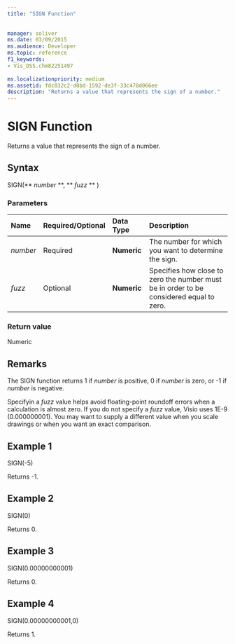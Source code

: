 ```yaml
---
title: "SIGN Function"
 
 
manager: soliver
ms.date: 03/09/2015
ms.audience: Developer
ms.topic: reference
f1_keywords:
- Vis_DSS.chm82251497
 
ms.localizationpriority: medium
ms.assetid: fdc032c2-d0bd-1592-de3f-33c478d066ee
description: "Returns a value that represents the sign of a number."
---
```


# SIGN Function

Returns a value that represents the sign of a number. 
  
## Syntax

SIGN(** *number* **, ** *fuzz* ** ) 
  
### Parameters

|**Name**|**Required/Optional**|**Data Type**|**Description**|
|:-----|:-----|:-----|:-----|
| _number_ <br/> |Required  <br/> |**Numeric** <br/> | The number for which you want to determine the sign. |
| _fuzz_ <br/> |Optional  <br/> |**Numeric** <br/> |Specifies how close to zero the number must be in order to be considered equal to zero. |
   
### Return value

Numeric
  
## Remarks

The SIGN function returns 1 if  _number_ is positive, 0 if  _number_ is zero, or -1 if  _number_ is negative. 
  
Specifyin a  _fuzz_ value helps avoid floating-point roundoff errors when a calculation is almost zero. If you do not specify a  _fuzz_ value, Visio uses 1E-9 (0.000000001). You may want to supply a different value when you scale drawings or when you want an exact comparison. 
  
## Example 1

SIGN(-5)
  
Returns -1.
  
## Example 2

SIGN(0)
  
Returns 0.
  
## Example 3

SIGN(0.00000000001)
  
Returns 0.
  
## Example 4

SIGN(0.00000000001,0)
  
Returns 1.
  

